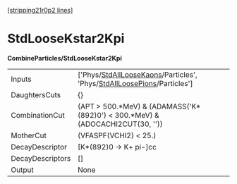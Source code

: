 [[stripping21r0p2 lines]](./stripping21r0p2-index)

# StdLooseKstar2Kpi

**CombineParticles/StdLooseKstar2Kpi**

|                  |                                                                                                                                                                                      |
|------------------|--------------------------------------------------------------------------------------------------------------------------------------------------------------------------------------|
| Inputs           | ['Phys/[StdAllLooseKaons](./stripping21r0p2-commonparticles-stdallloosekaons)/Particles', 'Phys/[StdAllLoosePions](./stripping21r0p2-commonparticles-stdallloosepions)/Particles'] |
| DaughtersCuts    | {}                                                                                                                                                                                   |
| CombinationCut   | (APT \> 500.\*MeV) & (ADAMASS('K\*(892)0') \< 300.\*MeV) & (ADOCACHI2CUT(30, ''))                                                                                                    |
| MotherCut        | (VFASPF(VCHI2) \< 25.)                                                                                                                                                               |
| DecayDescriptor  | [K\*(892)0 -\> K+ pi-]cc                                                                                                                                                           |
| DecayDescriptors | []                                                                                                                                                                                 |
| Output           | None                                                                                                                                                                                 |
